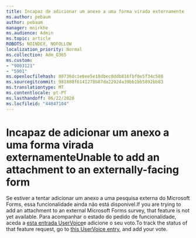 ```yaml
---
title: Incapaz de adicionar um anexo a uma forma virada externamente
ms.author: pebaum
author: pebaum
manager: mnirkhe
ms.audience: Admin
ms.topic: article
ROBOTS: NOINDEX, NOFOLLOW
localization_priority: Normal
ms.collection: Adm_O365
ms.custom:
- "9003121"
- "5901"
ms.openlocfilehash: 80736dc1e6ee5e18dbec0ddb816fbf0e5f34c588
ms.sourcegitcommit: 981880f6141278b87da22924a39bb1bb5892bb83
ms.translationtype: MT
ms.contentlocale: pt-PT
ms.lasthandoff: 06/22/2020
ms.locfileid: "44847104"
---
```

# <a name="unable-to-add-an-attachment-to-an-externally-facing-form"></a><span data-ttu-id="becd8-102">Incapaz de adicionar um anexo a uma forma virada externamente</span><span class="sxs-lookup"><span data-stu-id="becd8-102">Unable to add an attachment to an externally-facing form</span></span>

<span data-ttu-id="becd8-103">Se estiver a tentar adicionar um anexo a uma pesquisa externa do Microsoft Forms, essa funcionalidade ainda não está disponível.</span><span class="sxs-lookup"><span data-stu-id="becd8-103">If you are trying to add an attachment to an external Microsoft Forms survey, that feature is not yet available.</span></span> <span data-ttu-id="becd8-104">Para acompanhar o estado do pedido de funcionalidade, aceda a [esta entrada UserVoice](https://go.microsoft.com/fwlink/?linkid=2133069)e adicione o seu voto.</span><span class="sxs-lookup"><span data-stu-id="becd8-104">To track the status of that feature request, go to [this UserVoice entry](https://go.microsoft.com/fwlink/?linkid=2133069), and add your vote.</span></span>
